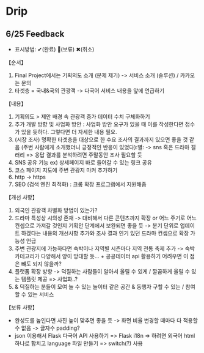 # Drip
## 6/25 Feedback
* 표시방법: ✔(완료) 🔺(보류) ✖(취소)

【순서】
1. Final Project에서는 기획의도 소개 (문제 제기) -> 서비스 소개 (솔루션) / 카카오는 문의
2. 타겟층 = 국내&국외 관광객 -> 다국어 서비스 내용을 앞에 언급하기

【내용】
1. 기획의도 > 제안 배경 속 관광객 증가 데이터 수치 구체화하기
2. 추가 개발 방향 및 사업화 방안 : 사업화 방안 요구가 있을 때 이를 작성한다면 점수가 있을 듯하다. 그렇다면 더 자세한 내용 필요.
3. (시장 조사) 명확한 타겟층을 대상으로 한 수요 조사의 결과까지 있으면 좋을 것 같음 (주변 사람에게 소개했더니 긍정적인 반응이 있었다):별: -> sns 혹은 드라마 갤러리 => 응답 결과를 분석하려면 주말동안 조사 필요할 듯
4. SNS 공유 기능 ex) 상세페이지 바로 들어갈 수 있는 링크 공유
5. 코스 페이지 지도에 주변 관광지 마커 추가하기
6. http -> https
7. SEO (검색 엔진 최적화) : 크롬 확장 프로그램에서 지원해줌

【개선 사항】
1. 외국인 관광객 차별화 방법이 있는가?
2. 드라마 특성상 시의성 존재 -> 대비해서 다른 콘텐츠까지 확장 or 어느 주기로 어느 컨셉으로 가져갈 것인지 기획안 단계에서 보완되면 좋을 듯 -> 분기 단위로 업데이트 하겠다는 내용의 개선사항 추가와 조사 결과 인기 있던 드라마 컨셉으로 확장 가능성 언급
3. 주변 관광지에 가능하다면 숙박이나 지역별 시즌마다 지역 전통 축제 추가 -> 숙박 카테고리가 다양해서 양이 방대할 듯... + 공공데이터 api 활용하기 어려우면 이 점은 뺴도 되지 않을까?
4. 플랫폼 확장 방향 -> 덕질하는 사람들이 알아서 올릴 수 있게 / 깔끔하게 올릴 수 있는 템플릿 제공 => 사업화..?
5. & 덕질하는 분들이 모여 놀 수 있는 놀이터 같은 공간 & 동행자 구할 수 있는 / 참여할 수 있는 서비스

【보류 사항】
- 완성도를 높인다면 사진 높이 맞추면 좋을 듯 -> 화면 비율 변경할 때마다 다 적용할 수 없음 -> 글자수 padding?
- json 이용해서 Flask 다국어 API 사용하기 => Flask i18n => 하려면 외국어 html 하나로 합치고 language 파일 만들기 => switch(?) 사용
